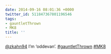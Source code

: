 ```yaml
---
date: 2014-09-16 08:01:36 +0000
twitter_id: 511847367801196546
tags:
- gauntletThrown
- MK8
title: ''
---
```


<!-- Tweet at https://twitter.com/statuses/511731050020888577 is either deleted or protected. -->

[@zkahn94](https://twitter.com/zkahn94) I’m ‘oddevan’. [#gauntletThrown](https://twitter.com/hashtag/gauntletThrown) [#MK8](https://twitter.com/hashtag/MK8)
